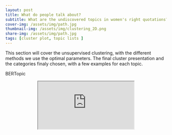 ```yaml
---
layout: post
title: What do people talk about?
subtitle: What are the undiscovered topics in women's right quotations?
cover-img: /assets/img/path.jpg
thumbnail-img: /assets/img/clustering_2D.png
share-img: /assets/img/path.jpg
tags: [cluster plot, topic lists ]
---
```

This section will cover the unsupervised clustering, with the different methods we use the optimal parameters. The final cluster presentation and the categories finaly chosen, with a few examples for each topic. 

BERTopic

<div style="text-align: center"><iframe src="https://github.com/unesmu/unesmu.github.io/blob/master/_posts/visualise_topics_red.html"></iframe></div>